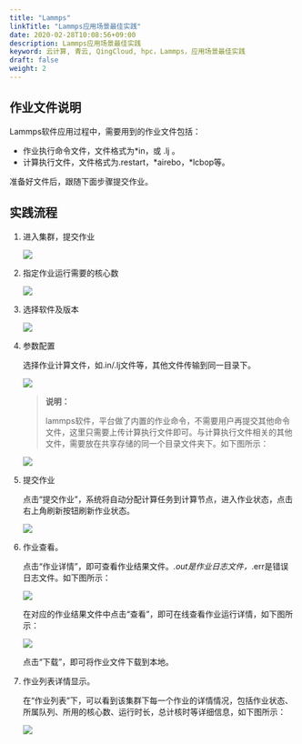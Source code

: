 ```yaml
---
title: "Lammps"
linkTitle: "Lammps应用场景最佳实践"
date: 2020-02-28T10:08:56+09:00
description: Lammps应用场景最佳实践
keyword: 云计算, 青云, QingCloud, hpc，Lammps，应用场景最佳实践
draft: false
weight: 2
---
```


## 作业文件说明

Lammps软件应用过程中，需要用到的作业文件包括：

- 作业执行命令文件，文件格式为*in，或 .lj 。
- 计算执行文件，文件格式为.restart，*airebo，*lcbop等。

准备好文件后，跟随下面步骤提交作业。

## 实践流程

1. 进入集群，提交作业

   ![](../_images/lammps01.png)

2. 指定作业运行需要的核心数

   ![](../_images/lammps02.png)

3. 选择软件及版本

   ![](../_images/lammps03.png)

4. 参数配置

   选择作业计算文件，如.in/.lj文件等，其他文件传输到同一目录下。

   ![](../_images/lammps04.png)

   > **说明：**
   >
   > lammps软件，平台做了内置的作业命令，不需要用户再提交其他命令文件，这里只需要上传计算执行文件即可。与计算执行文件相关的其他文件，需要放在共享存储的同一个目录文件夹下。如下图所示：

   ![](../_images/lammps05.png)

5. 提交作业

   点击“提交作业”，系统将自动分配计算任务到计算节点，进入作业状态，点击右上角刷新按钮刷新作业状态。

   ![](../_images/lammps06.png)

6. 作业查看。

   点击“作业详情”，即可查看作业结果文件。*.out是作业日志文件，*.err是错误日志文件。如下图所示：

   ![](../_images/lammps07.png)

   在对应的作业结果文件中点击“查看”，即可在线查看作业运行详情，如下图所示：

   ![](../_images/lammps08.png)

   点击“下载”，即可将作业文件下载到本地。

7. 作业列表详情显示。

   在“作业列表”下，可以看到该集群下每一个作业的详情情况，包括作业状态、所属队列、所用的核心数、运行时长，总计核时等详细信息，如下图所示：

   ![](../_images/lammps00.png)
